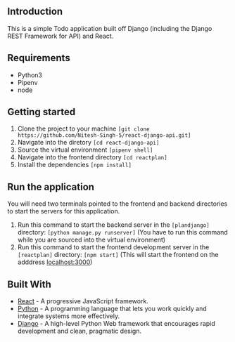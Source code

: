 ## Introduction

This is a simple Todo application built off Django (including the Django REST Framework for API) and React.

## Requirements
* Python3
* Pipenv
* node

## Getting started
1. Clone the project to your machine ```[git clone https://github.com/Nitesh-Singh-5/react-django-api.git]```
2. Navigate into the diretory ```[cd react-django-api]```
3. Source the virtual environment ```[pipenv shell]```
4. Navigate into the frontend directory ```[cd reactplan]```
5. Install the dependencies ```[npm install]```

## Run the application
You will need two terminals pointed to the frontend and backend directories to start the servers for this application.

1. Run this command to start the backend server in the ```[plandjango]``` directory: ```[python manage.py runserver]``` (You have to run this command while you are sourced into the virtual environment)
2. Run this command to start the frontend development server in the ```[reactplan]``` directory: ```[npm start]``` (This will start the frontend on the adddress [localhost:3000](http://localhost:3000))

## Built With

* [React](https://reactjs.org) - A progressive JavaScript framework.
* [Python](https://www.python.org/) - A programming language that lets you work quickly and integrate systems more effectively.
* [Django](http://djangoproject.org/) - A high-level Python Web framework that encourages rapid development and clean, pragmatic design.
